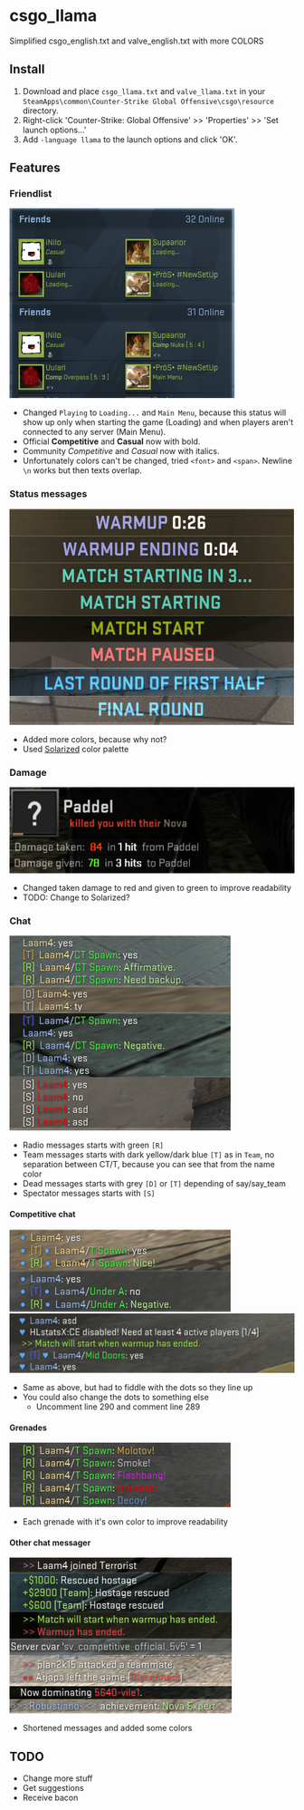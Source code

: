 # csgo_llama
Simplified csgo_english.txt and valve_english.txt with more COLORS

## Install

1. Download and place `csgo_llama.txt` and `valve_llama.txt` in your `SteamApps\common\Counter-Strike Global Offensive\csgo\resource` directory.
2. Right-click 'Counter-Strike: Global Offensive' >> 'Properties' >> 'Set launch options...'
3. Add `-language llama` to the launch options and click 'OK'.

## Features

### Friendlist

![Friendlist](/readme/friends.png)

- Changed `Playing` to `Loading...` and `Main Menu`, because this status will show up only when starting the game (Loading) and when players aren't connected to any server (Main Menu).
- Official **Competitive** and **Casual** now with bold.
- Community *Competitive* and *Casual* now with italics.
- Unfortunately colors can't be changed, tried `<font>` and `<span>`. Newline `\n` works but then texts overlap.

### Status messages

![Status](/readme/status.png)

- Added more colors, because why not?
- Used [Solarized](http://ethanschoonover.com/solarized) color palette

### Damage

![Damage](/readme/dmg.png)

- Changed taken damage to red and given to green to improve readability
- TODO: Change to Solarized?

### Chat

![Chat](/readme/chat.png)

- Radio messages starts with green `[R]`
- Team messages starts with dark yellow/dark blue `[T]` as in `Team`, no separation between CT/T, because you can see that from the name color 
- Dead messages starts with grey `[D]` or `[T]` depending of say/say_team
- Spectator messages starts with `[S]`

#### Competitive chat

![Competitive](/readme/comp.png)
![Hearts](/readme/hearts.png)

- Same as above, but had to fiddle with the dots so they line up
- You could also change the dots to something else
  - Uncomment line 290 and comment line 289 

#### Grenades

![Grenades](/readme/grenades.png)

- Each grenade with it's own color to improve readability

#### Other chat messager

![Other](/readme/other.png)

- Shortened messages and added some colors

## TODO

- Change more stuff
- Get suggestions
- Receive bacon

